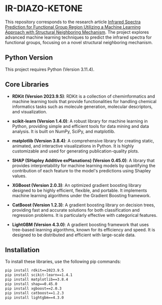 # IR-DIAZO-KETONE

This repository corresponds to the research article [Infrared Spectra Prediction for Functional Group Region Utilizing a Machine Learning Approach with Structural Neighboring Mechanism](https://pubs.acs.org/doi/10.1021/acs.analchem.4c01972). The project explores advanced machine learning techniques to predict the infrared spectra for functional groups, focusing on a novel structural neighboring mechanism.

## Python Version

This project requires Python (Version 3.11.4).

## Core Libraries

- **RDKit (Version 2023.9.5)**: RDKit is a collection of cheminformatics and machine learning tools that provide functionalities for handling chemical informatics tasks such as molecule generation, molecular descriptors, and visualization.

- **scikit-learn (Version 1.4.0)**: A robust library for machine learning in Python, providing simple and efficient tools for data mining and data analysis. It is built on NumPy, SciPy, and matplotlib.

- **matplotlib (Version 3.8.4)**: A comprehensive library for creating static, animated, and interactive visualizations in Python. It is highly customizable and used for generating publication-quality plots.

- **SHAP (SHapley Additive exPlanations) (Version 0.45.0)**: A library that provides interpretability for machine learning models by quantifying the contribution of each feature to the model's predictions using Shapley values.

- **XGBoost (Version 2.0.3)**: An optimized gradient boosting library designed to be highly efficient, flexible, and portable. It implements machine learning algorithms under the Gradient Boosting framework.

- **CatBoost (Version 1.2.3)**: A gradient boosting library on decision trees, providing fast and accurate solutions for both classification and regression problems. It is particularly effective with categorical features.

- **LightGBM (Version 4.3.0)**: A gradient boosting framework that uses tree-based learning algorithms, known for its efficiency and speed. It is designed to be distributed and efficient with large-scale data.

## Installation

To install these libraries, use the following pip commands:

```bash
pip install rdkit==2023.9.5
pip install scikit-learn==1.4.1
pip install matplotlib==3.8.4
pip install shap==0.45.0
pip install xgboost==2.0.3
pip install catboost==1.2.3
pip install lightgbm==4.3.0
